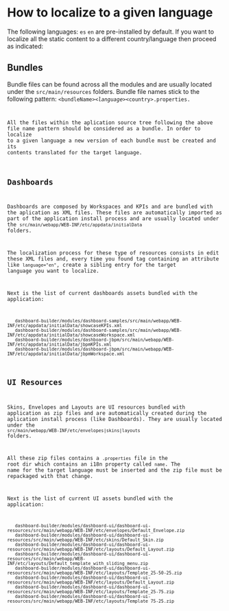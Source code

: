 How to localize to a given language
===========================================

The following languages: <code>es</code> <code>en</code> are pre-installed by default. If you want to localize all the
static content to a different country/language then proceed as indicated:

Bundles
-----------------

Bundle files can be found across all the modules and are usually located under the <code>src/main/resources</code> folders.
Bundle file names stick to the following pattern: <code>&lt;bundleName&gt;_&lt;language&gt;_&lt;country&gt;.properties</pre>.

All the files within the aplication source tree following the above file name pattern should be considered as a bundle.
In order to localize to a given language a new version of each bundle must be created and its contents translated for the target language.


Dashboards
-----------------

Dashboards are composed by Workspaces and KPIs and are bundled with the aplication as XML files. These files are
automatically imported as part of the application install process and are usually located under the
<code>src/main/webapp/WEB-INF/etc/appdata/initialData</code> folders.

The localization process for these type of resources consists in edit these XML files and, every time you found tag containing
an attribute like <code>language="en"</code>, create a sibling entry for the target language you want to localize.

Next is the list of current dashboards assets bundled with the application:

       dashboard-builder/modules/dashboard-samples/src/main/webapp/WEB-INF/etc/appdata/initialData/showcaseKPIs.xml
       dashboard-builder/modules/dashboard-samples/src/main/webapp/WEB-INF/etc/appdata/initialData/showcaseWorkspace.xml
       dashboard-builder/modules/dashboard-jbpm/src/main/webapp/WEB-INF/etc/appdata/initialData/jbpmKPIs.xml
       dashboard-builder/modules/dashboard-jbpm/src/main/webapp/WEB-INF/etc/appdata/initialData/jbpmWorkspace.xml

UI Resources
-----------------

Skins, Envelopes and Layouts are UI resources bundled with application as zip files and are automatically created
during the aplication install process (like Dashboards). They are usually located under the <code>src/main/webapp/WEB-INF/etc/envelopes|skins|layouts</code> folders.

All these zip files contains a <code>.properties</code> file in the root dir which contains an i18n property called <code>name</code>.
The name for the target language must be inserted and the zip file must be repackaged with that change.

Next is the list of current UI assets bundled with the application:

       dashboard-builder/modules/dashboard-ui/dashboard-ui-resources/src/main/webapp/WEB-INF/etc/envelopes/Default_Envelope.zip
       dashboard-builder/modules/dashboard-ui/dashboard-ui-resources/src/main/webapp/WEB-INF/etc/skins/Default_Skin.zip
       dashboard-builder/modules/dashboard-ui/dashboard-ui-resources/src/main/webapp/WEB-INF/etc/layouts/Default_Layout.zip
       dashboard-builder/modules/dashboard-ui/dashboard-ui-resources/src/main/webapp/WEB-INF/etc/layouts/Default_template_with_sliding_menu.zip
       dashboard-builder/modules/dashboard-ui/dashboard-ui-resources/src/main/webapp/WEB-INF/etc/layouts/Template_25-50-25.zip
       dashboard-builder/modules/dashboard-ui/dashboard-ui-resources/src/main/webapp/WEB-INF/etc/layouts/Default_Layout.zip
       dashboard-builder/modules/dashboard-ui/dashboard-ui-resources/src/main/webapp/WEB-INF/etc/layouts/Template_25-75.zip
       dashboard-builder/modules/dashboard-ui/dashboard-ui-resources/src/main/webapp/WEB-INF/etc/layouts/Template_75-25.zip




